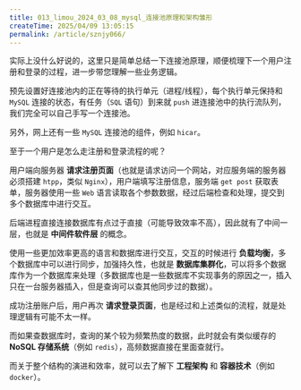 ```yaml
---
title: 013_limou_2024_03_08_mysql_连接池原理和架构雏形
createTime: 2025/04/09 13:05:15
permalink: /article/sznjy066/
---
```

实际上没什么好说的，这里只是简单总结一下连接池原理，顺便梳理下一个用户注册和登录的过程，进一步带您理解一些业务逻辑。

预先设置好连接池内的正在等待的执行单元（进程/线程），每个执行单元保持和 `MySQL` 连接的状态，有任务（`SQL` 语句）到来就 `push` 进连接池中的执行流队列，我们完全可以自己手写一个连接池。

另外，网上还有一些 `MySQL` 连接池的组件，例如 `hicar`。

至于一个用户是怎么走注册和登录流程的呢？

用户端向服务器 **请求注册页面**（也就是请求访问一个网站，对应服务端的服务器必须搭建 `htpp`，类似 `Nginx`），用户端填写注册信息，服务端 `get post` 获取表单，服务器使用一些 `Web` 语言读取各个参数数据，经过后端检查和处理，提交到多个数据库中进行交互。

后端进程直接连接数据库有点过于直接（可能导致效率不高），因此就有了中间一层，也就是 **中间件软件层** 的概念。

使用一些更加效率更高的语言和数据库进行交互，交互的时候进行 **负载均衡**，多个数据库中可以进行同步，加强持久性，也就是 **数据库集群化**，可以将多个数据库作为一个数据库来处理（多数据库也是一些数据库不实现事务的原因之一，插入只在一台服务器插入，但是查询可以查其他同步过的数据）。

成功注册账户后，用户再次 **请求登录页面**，也是经过和上述类似的流程，就是处理逻辑有可能不太一样。

而如果查数据库时，查询的某个较为频繁热度的数据，此时就会有类似缓存的 **NoSQL 存储系统**（例如 `redis`），高频数据直接在里面查就行。

而关于整个结构的演进和效率，就可以去了解下 **工程架构** 和 **容器技术**（例如 `docker`）。